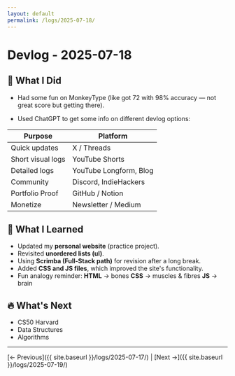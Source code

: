 ```yaml
---
layout: default
permalink: /logs/2025-07-18/
---
```


# Devlog - 2025-07-18

## 🚀 What I Did

- Had some fun on MonkeyType (like got 72 with 98% accuracy — not great score
  but getting there).

- Used ChatGPT to get some info on different devlog options:

| Purpose          | Platform               |
| ---------------- | ---------------------- |
| Quick updates     | X / Threads            |
| Short visual logs | YouTube Shorts         |
| Detailed logs     | YouTube Longform, Blog |
| Community         | Discord, IndieHackers  |
| Portfolio Proof   | GitHub / Notion        |
| Monetize          | Newsletter / Medium    |

## 🧠 What I Learned

- Updated my **personal website** (practice project).
- Revisited **unordered lists (ul)**.
- Using **Scrimba (Full-Stack path)** for revision after a long break.
- Added **CSS and JS files**, which improved the site's functionality.
- Fun analogy reminder:
  **HTML** → bones
  **CSS** → muscles & fibres
  **JS** → brain

## 🔥 What's Next

- CS50 Harvard
- Data Structures
- Algorithms

---

[← Previous]({{ site.baseurl }}/logs/2025-07-17/) | [Next →]({{ site.baseurl }}/logs/2025-07-19/)
